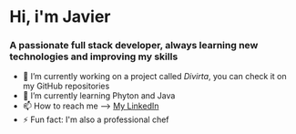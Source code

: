 # Hi, i'm Javier
### A passionate full stack developer, always learning new technologies and improving my skills

- 🔭 I’m currently working on a project called *Divirta*, you can check it on my GitHub repositories
- 🌱 I’m currently learning Phyton and Java
- 📫 How to reach me --> [My LinkedIn](https://www.linkedin.com/in/javier-biselli-2b8228236)
- ⚡ Fun fact: I'm also a professional chef
